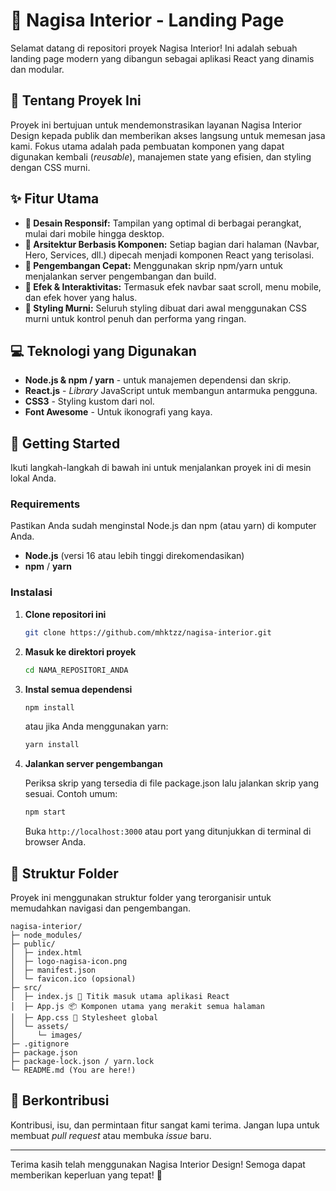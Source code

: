 # 🎨 Nagisa Interior - Landing Page

Selamat datang di repositori proyek Nagisa Interior! Ini adalah sebuah landing page modern yang dibangun sebagai aplikasi React yang dinamis dan modular.

## 📖 Tentang Proyek Ini

Proyek ini bertujuan untuk mendemonstrasikan layanan Nagisa Interior Design kepada publik dan memberikan akses langsung untuk memesan jasa kami. Fokus utama adalah pada pembuatan komponen yang dapat digunakan kembali (_reusable_), manajemen state yang efisien, dan styling dengan CSS murni.

## ✨ Fitur Utama

- **📱 Desain Responsif:** Tampilan yang optimal di berbagai perangkat, mulai dari mobile hingga desktop.
- **🧩 Arsitektur Berbasis Komponen:** Setiap bagian dari halaman (Navbar, Hero, Services, dll.) dipecah menjadi komponen React yang terisolasi.
- **💨 Pengembangan Cepat:** Menggunakan skrip npm/yarn untuk menjalankan server pengembangan dan build.
- **📜 Efek & Interaktivitas:** Termasuk efek navbar saat scroll, menu mobile, dan efek hover yang halus.
- **💅 Styling Murni:** Seluruh styling dibuat dari awal menggunakan CSS murni untuk kontrol penuh dan performa yang ringan.

## 💻 Teknologi yang Digunakan

- **Node.js & npm / yarn** - untuk manajemen dependensi dan skrip.
- **React.js** - _Library_ JavaScript untuk membangun antarmuka pengguna.
- **CSS3** - Styling kustom dari nol.
- **Font Awesome** - Untuk ikonografi yang kaya.

## 🚀 Getting Started

Ikuti langkah-langkah di bawah ini untuk menjalankan proyek ini di mesin lokal Anda.

### Requirements

Pastikan Anda sudah menginstal Node.js dan npm (atau yarn) di komputer Anda.

- **Node.js** (versi 16 atau lebih tinggi direkomendasikan)
- **npm** / **yarn**

### Instalasi

1.  **Clone repositori ini**

    ```bash
    git clone https://github.com/mhktzz/nagisa-interior.git
    ```

2.  **Masuk ke direktori proyek**

    ```bash
    cd NAMA_REPOSITORI_ANDA
    ```

3.  **Instal semua dependensi**

    ```bash
    npm install
    ```

    atau jika Anda menggunakan yarn:

    ```bash
    yarn install
    ```

4.  **Jalankan server pengembangan**

    Periksa skrip yang tersedia di file package.json lalu jalankan skrip yang sesuai. Contoh umum:

    ```bash
    npm start
    ```

    Buka `http://localhost:3000` atau port yang ditunjukkan di terminal di browser Anda.

## 📁 Struktur Folder

Proyek ini menggunakan struktur folder yang terorganisir untuk memudahkan navigasi dan pengembangan.

```
nagisa-interior/
├─ node_modules/
├─ public/
│  ├─ index.html
│  ├─ logo-nagisa-icon.png
│  ├─ manifest.json
│  └─ favicon.ico (opsional)
├─ src/
│  ├─ index.js 🚀 Titik masuk utama aplikasi React
│  ├─ App.js 📦 Komponen utama yang merakit semua halaman
│  ├─ App.css 🎨 Stylesheet global
│  └─ assets/
│     └─ images/
├─ .gitignore
├─ package.json
├─ package-lock.json / yarn.lock
└─ README.md (You are here!)
```

## 🤝 Berkontribusi

Kontribusi, isu, dan permintaan fitur sangat kami terima. Jangan lupa untuk membuat _pull request_ atau membuka _issue_ baru.

---

Terima kasih telah menggunakan Nagisa Interior Design! Semoga dapat memberikan keperluan yang tepat! 🚀
